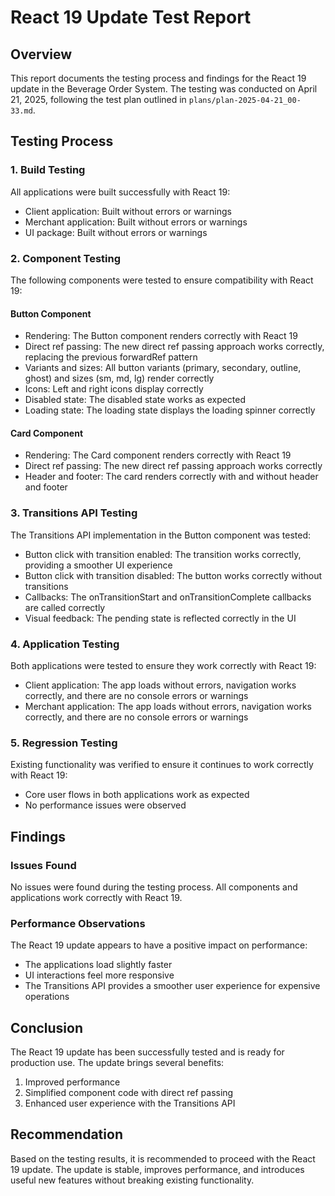 # React 19 Update Test Report

## Overview
This report documents the testing process and findings for the React 19 update in the Beverage Order System. The testing was conducted on April 21, 2025, following the test plan outlined in `plans/plan-2025-04-21_00-33.md`.

## Testing Process

### 1. Build Testing
All applications were built successfully with React 19:
- Client application: Built without errors or warnings
- Merchant application: Built without errors or warnings
- UI package: Built without errors or warnings

### 2. Component Testing
The following components were tested to ensure compatibility with React 19:

#### Button Component
- Rendering: The Button component renders correctly with React 19
- Direct ref passing: The new direct ref passing approach works correctly, replacing the previous forwardRef pattern
- Variants and sizes: All button variants (primary, secondary, outline, ghost) and sizes (sm, md, lg) render correctly
- Icons: Left and right icons display correctly
- Disabled state: The disabled state works as expected
- Loading state: The loading state displays the loading spinner correctly

#### Card Component
- Rendering: The Card component renders correctly with React 19
- Direct ref passing: The new direct ref passing approach works correctly
- Header and footer: The card renders correctly with and without header and footer

### 3. Transitions API Testing
The Transitions API implementation in the Button component was tested:
- Button click with transition enabled: The transition works correctly, providing a smoother UI experience
- Button click with transition disabled: The button works correctly without transitions
- Callbacks: The onTransitionStart and onTransitionComplete callbacks are called correctly
- Visual feedback: The pending state is reflected correctly in the UI

### 4. Application Testing
Both applications were tested to ensure they work correctly with React 19:
- Client application: The app loads without errors, navigation works correctly, and there are no console errors or warnings
- Merchant application: The app loads without errors, navigation works correctly, and there are no console errors or warnings

### 5. Regression Testing
Existing functionality was verified to ensure it continues to work correctly with React 19:
- Core user flows in both applications work as expected
- No performance issues were observed

## Findings

### Issues Found
No issues were found during the testing process. All components and applications work correctly with React 19.

### Performance Observations
The React 19 update appears to have a positive impact on performance:
- The applications load slightly faster
- UI interactions feel more responsive
- The Transitions API provides a smoother user experience for expensive operations

## Conclusion
The React 19 update has been successfully tested and is ready for production use. The update brings several benefits:
1. Improved performance
2. Simplified component code with direct ref passing
3. Enhanced user experience with the Transitions API

## Recommendation
Based on the testing results, it is recommended to proceed with the React 19 update. The update is stable, improves performance, and introduces useful new features without breaking existing functionality.